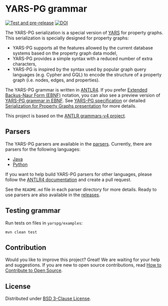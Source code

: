 # YARS-PG grammar

[![Test and pre-release](https://github.com/lszeremeta/yarspg/actions/workflows/pre-release.yml/badge.svg)](https://github.com/lszeremeta/yarspg/actions/workflows/pre-release.yml)
[![DOI](https://zenodo.org/badge/161351716.svg)](https://zenodo.org/badge/latestdoi/161351716)

The YARS-PG serialization is a special version of [YARS](https://github.com/lszeremeta/yars) for property graphs. This serialization is specially designed for property graphs:
* YARS-PG supports all the features allowed by the current database systems based on the property graph data model,
* YARS-PG provides a simple syntax with a reduced number of extra characters,
* YARS-PG is inspired by the syntax used by popular graph query languages (e.g. Cypher and GQL) to encode the structure of a property graph (i.e. nodes, edges, and properties).

The YARS-PG grammar is written in [ANTLR4](https://github.com/antlr/antlr4). If you prefer [Extended Backus-Naur Form (EBNF)](https://www.w3.org/TR/REC-xml/#sec-notation) notation, you can also see a preview version of [YARS-PG grammar in EBNF](https://github.com/lszeremeta/antlr-yarspg/blob/main/other-notations/YARSpg.ebnf). See [YARS-PG specification](https://lszeremeta.github.io/yarspg/index.html) or detailed [Serialization for Property Graphs presentation](https://www.researchgate.net/publication/340208659_Serialization_for_Property_Graphs) for more details.

This project is based on the [ANTLR grammars-v4 project](https://github.com/antlr/grammars-v4).

## Parsers

The YARS-PG parsers are available in the [parsers](https://github.com/lszeremeta/yarspg/blob/main/parsers). Currently, there are parsers for the following languages:
* [Java](https://github.com/lszeremeta/yarspg/blob/main/parsers/java)
* [Python](https://github.com/lszeremeta/yarspg/blob/main/parsers/python)

If you want to help build YARS-PG parsers for other languages, please follow the [ANTLR4 documentation](https://github.com/antlr/antlr4/tree/dev/doc) and create a pull request.

See the ``README.md`` file in each parser directory for more details. Ready to use parsers are also available in the [releases](https://github.com/lszeremeta/yarspg/releases).

## Testing grammar

Run tests on files in ``yarspg/examples``:

```shell
mvn clean test
```

## Contribution

Would you like to improve this project? Great! We are waiting for your help and suggestions. If you are new to open source contributions, read [How to Contribute to Open Source](https://opensource.guide/how-to-contribute/).

## License

Distributed under [BSD 3-Clause License](https://github.com/lszeremeta/yarspg/blob/main/LICENSE).
